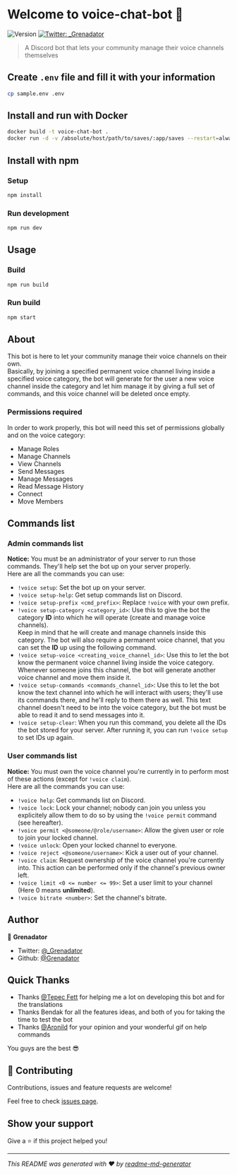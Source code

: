 # Welcome to voice-chat-bot 👋

![Version](https://img.shields.io/badge/version-0.1.1-blue.svg?cacheSeconds=2592000)
[![Twitter: _Grenadator](https://img.shields.io/twitter/follow/_Grenadator.svg?style=social)](https://twitter.com/_Grenadator)

> A Discord bot that lets your community manage their voice channels themselves

## Create `.env` file and fill it with your information

```sh
cp sample.env .env
```

## Install and run with Docker

```sh
docker build -t voice-chat-bot .
docker run -d -v /absolute/host/path/to/saves/:app/saves --restart=always --name=voice-chat-bot voice-chat-bot
```

## Install with npm

### Setup

```sh
npm install
```

### Run development

```sh
npm run dev
```

## Usage

### Build

```sh
npm run build
```

### Run build

```sh
npm start
```

## About

This bot is here to let your community manage their voice channels on their own.<br/>
Basically, by joining a specified permanent voice channel living inside a specified voice category, the bot will generate for the user a new voice channel inside the category and let him manage it by giving a full set of commands, and this voice channel will be deleted once empty.

### Permissions required

In order to work properly, this bot will need this set of permissions globally and on the voice category:

- Manage Roles
- Manage Channels
- View Channels
- Send Messages
- Manage Messages
- Read Message History
- Connect
- Move Members

## Commands list

### Admin commands list

**Notice:** You must be an administrator of your server to run those commands. They'll help set the bot up on your server properly.<br/>
Here are all the commands you can use:

- `!voice setup`: Set the bot up on your server.
- `!voice setup-help`: Get setup commands list on Discord.
- `!voice setup-prefix <cmd_prefix>`: Replace `!voice` with your own prefix.
- `!voice setup-category <category_id>`: Use this to give the bot the category **ID** into which he will operate (create and manage voice channels).<br/>
  Keep in mind that he will create and manage channels inside this category. The bot will also require a permanent voice channel, that you can set the **ID** up using the following command.
- `!voice setup-voice <creating_voice_channel_id>`: Use this to let the bot know the permanent voice channel living inside the voice category. Whenever someone joins this channel, the bot will generate another voice channel and move them inside it.
- `!voice setup-commands <commands_channel_id>`: Use this to let the bot know the text channel into which he will interact with users; they'll use its commands there, and he'll reply to them there as well. This text channel doesn't need to be into the voice category, but the bot must be able to read it and to send messages into it.
- `!voice setup-clear`: When you run this command, you delete all the IDs the bot stored for your server. After running it, you can run `!voice setup` to set IDs up again.

### User commands list

**Notice:** You must own the voice channel you're currently in to perform most of these actions (except for `!voice claim`).<br/>
Here are all the commands you can use:

- `!voice help`: Get commands list on Discord.
- `!voice lock`: Lock your channel; nobody can join you unless you explicitely allow them to do so by using the `!voice permit` command (see hereafter).
- `!voice permit <@someone/@role/username>`: Allow the given user or role to join your locked channel.
- `!voice unlock`: Open your locked channel to everyone.
- `!voice reject <@someone/username>`: Kick a user out of your channel.
- `!voice claim`: Request ownership of the voice channel you're currently into. This action can be performed only if the channel's previous owner left.
- `!voice limit <0 <= number <= 99>`: Set a user limit to your channel (Here 0 means **unlimited**).
- `!voice bitrate <number>`: Set the channel's bitrate.

## Author

👤 **Grenadator**

- Twitter: [@\_Grenadator](https://twitter.com/_Grenadator)
- Github: [@Grenadator](https://github.com/Grenadator)

## Quick Thanks

- Thanks [@Tepec Fett](https://twitter.com/tepecfett) for helping me a lot on developing this bot and for the translations
- Thanks Bendak for all the features ideas, and both of you for taking the time to test the bot
- Thanks [@Aronild](https://twitter.com/AroniId) for your opinion and your wonderful gif on help commands

You guys are the best 😎

## 🤝 Contributing

Contributions, issues and feature requests are welcome!

Feel free to check [issues page](https://github.com/Grenadator/voice-chat-bot/issues).

## Show your support

Give a ⭐️ if this project helped you!

---

_This README was generated with ❤️ by [readme-md-generator](https://github.com/kefranabg/readme-md-generator)_
